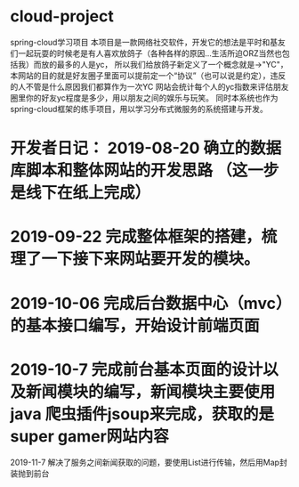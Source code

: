 # cloud-project
spring-cloud学习项目
本项目是一款网络社交软件，开发它的想法是平时和基友们一起玩耍的时候老是有人喜欢放鸽子（各种各样的原因...生活所迫ORZ当然也包括我）而放的最多的人是yc，
所以我们给放鸽子新定义了一个概念就是->"YC"，本网站的目的就是好友圈子里面可以提前定一个“协议”（也可以说是约定），违反的人不管是什么原因我们都算作为一次YC
网站会统计每个人的yc指数来评估朋友圈里你的好友yc程度是多少，用以朋友之间的娱乐与玩笑。
同时本系统也作为spring-cloud框架的练手项目，用以学习分布式微服务的系统搭建与开发。

开发者日记：
2019-08-20 确立的数据库脚本和整体网站的开发思路 （这一步是线下在纸上完成）
===================================================================
2019-09-22 完成整体框架的搭建，梳理了一下接下来网站要开发的模块。
===================================================================
2019-10-06 完成后台数据中心（mvc）的基本接口编写，开始设计前端页面
===================================================================
2019-10-7 完成前台基本页面的设计以及新闻模块的编写，新闻模块主要使用java
爬虫插件jsoup来完成，获取的是super gamer网站内容
===================================================================
2019-11-7 解决了服务之间新闻获取的问题，要使用List进行传输，然后用Map封装抛到前台